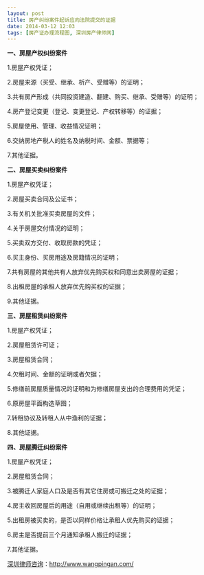 ```yaml
---
layout: post
title: 房产纠纷案件起诉应向法院提交的证据
date: 2014-03-12 12:03
tags: [房产证办理流程图, 深圳房产律师网]
---
```

<strong>一、房屋产权纠纷案件</strong>

1.房屋产权凭证；

2.房屋来源（买受、继承、析产、受赠等）的证明；

3.共有房产形成（共同投资建造、翻建、购买、继承、受赠等）的证明；

4.房产登记变更（登记、变更登记、产权转移等）的证据；

5.房屋使用、管理、收益情况证明；

6.交纳房地产税人的姓名及纳税时间、金额、票据等；

7.其他证据。

<strong>二、房屋买卖纠纷案件</strong>

1.房屋产权凭证；

2.房屋买卖合同及公证书；

3.有关机关批准买卖房屋的文件；

4.关于房屋交付情况的证明；

5.买卖双方交付、收取房款的凭证；

6.买主身份、买房用途及房籍情况的证明；

7.共有房屋的其他共有人放弃优先购买权和同意出卖房屋的证据；

8.出租房屋的承租人放弃优先购买权的证据；

9.其他证据。

<strong>三、房屋租赁纠纷案件</strong>

1.房屋产权凭证；

2.房屋租赁许可证；

3.房屋租赁合同；

4.欠租时间、金额的证明或者欠据；

5.修缮前房屋质量情况的证明和为修缮房屋支出的合理费用的凭证；

6.原房屋平面构造草图；

7.转租协议及转租人从中渔利的证据；

8.其他证据。

<strong>四、房屋腾迁纠纷案件</strong>

1.房屋产权凭证；

2.房屋租赁合同；

3.被腾迁人家庭人口及是否有其它住房或可搬迁之处的证据；

4.房主收回房屋后的用途（自用或继续出租等）的证明；

5.出租房被买卖的，是否以同样价格让承租人优先购买的证据；

6.房主是否提前三个月通知承租人搬迁的证据；

7.其他证据。

<a href="http://www.wangpingan.com/">深圳律师咨询</a>：<a href="http://www.wangpingan.com/">http://www.wangpingan.com/</a>

